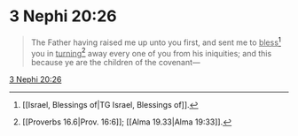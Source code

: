# 3 Nephi 20:26

> The Father having raised me up unto you first, and sent me to <u>bless</u>[^a] you in <u>turning</u>[^b] away every one of you from his iniquities; and this because ye are the children of the covenant—

[3 Nephi 20:26](https://www.churchofjesuschrist.org/study/scriptures/bofm/3-ne/20?lang=eng&id=p26#p26)


[^a]: [[Israel, Blessings of|TG Israel, Blessings of]].  
[^b]: [[Proverbs 16.6|Prov. 16:6]]; [[Alma 19.33|Alma 19:33]].  
